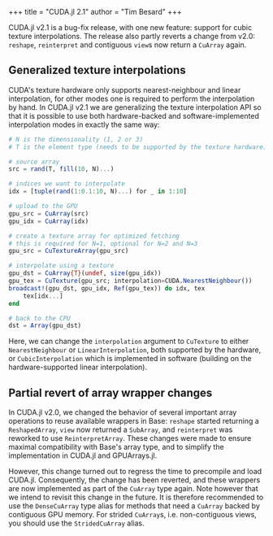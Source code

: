+++
title = "CUDA.jl 2.1"
author = "Tim Besard"
+++

CUDA.jl v2.1 is a bug-fix release, with one new feature: support for cubic texture
interpolations. The release also partly reverts a change from v2.0: `reshape`, `reinterpret`
and contiguous `view`s now return a `CuArray` again.

<!--more-->

## Generalized texture interpolations

CUDA's texture hardware only supports nearest-neighbour and linear interpolation, for other
modes one is required to perform the interpolation by hand. In CUDA.jl v2.1 we are
generalizing the texture interpolation API so that it is possible to use both
hardware-backed and software-implemented interpolation modes in exactly the same way:

```julia
# N is the dimensionality (1, 2 or 3)
# T is the element type (needs to be supported by the texture hardware)

# source array
src = rand(T, fill(10, N)...)

# indices we want to interpolate
idx = [tuple(rand(1:0.1:10, N)...) for _ in 1:10]

# upload to the GPU
gpu_src = CuArray(src)
gpu_idx = CuArray(idx)

# create a texture array for optimized fetching
# this is required for N=1, optional for N=2 and N=3
gpu_src = CuTextureArray(gpu_src)

# interpolate using a texture
gpu_dst = CuArray{T}(undef, size(gpu_idx))
gpu_tex = CuTexture(gpu_src; interpolation=CUDA.NearestNeighbour())
broadcast!(gpu_dst, gpu_idx, Ref(gpu_tex)) do idx, tex
    tex[idx...]
end

# back to the CPU
dst = Array(gpu_dst)
```

Here, we can change the `interpolation` argument to `CuTexture` to either `NearestNeighbour`
or `LinearInterpolation`, both supported by the hardware, or `CubicInterpolation` which is
implemented in software (building on the hardware-supported linear interpolation).


## Partial revert of array wrapper changes

In CUDA.jl v2.0, we changed the behavior of several important array operations to reuse
available wrappers in Base: `reshape` started returning a `ReshapedArray`, `view` now
returned a `SubArray`, and `reinterpret` was reworked to use `ReinterpretArray`. These
changes were made to ensure maximal compatibility with Base's array type, and to simplify
the implementation in CUDA.jl and GPUArrays.jl.

However, this change turned out to regress the time to precompile and load CUDA.jl.
Consequently, the change has been reverted, and these wrappers are now implemented as part
of the `CuArray` type again. Note however that we intend to revisit this change in the
future. It is therefore recommended to use the `DenseCuArray` type alias for methods that
need a `CuArray` backed by contiguous GPU memory. For strided `CuArray`s, i.e.
non-contiguous views, you should use the `StridedCuArray` alias.

